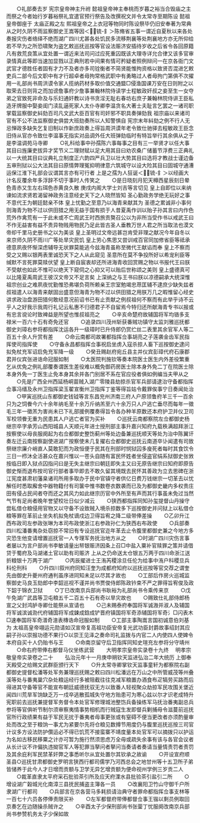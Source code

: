 <!-- { "loadSidebar": true } -->
　　○礼部奏去岁  宪宗皇帝神主升祔  懿祖皇帝神主奉桃而岁暮之裕当合毁庙之主而祭之今者始行岁暮裕祭礼宜遣官预行祭告及改撰祝文并令太常寺至期陈设  懿祖皇帝御座于  太庙正殿之左  熙祖皇帝之上衣冠等物同时陈设祭毕仍旧安奉著为常典从之时久阴不雨监察御史王嵩等因＜锍-釒＞陈脩省五事一谓近自夏秋以来各处奏报灾伤者络绎不绝而湖广四川尤甚各处饥民多流移荆襄等处荆襄地方亦无所仰给若不早为之所恐啸聚为盗乞敕巡抚巡按等官设法赈济安插待岁收之后省令各回原籍凡有救荒良策从宜处置一谓近来法司问过应死重囚既该大理寺详允合律又该多官审录情真此等即当速加显戮以正典刑若中间果有情可矜疑者照例辩问一在京各衙门文武官才德胜任者固有才力不及者亦多司铨衡者不简贤能惟拘资格以致贤否混进乞敕吏兵二部今后文职中有才行超卓者毋拘常格武职中有勇略过人者毋拘门第俱不次擢用一礼部尚书周洪谟令家人揽纳药材多取价值交通盬□侵渔国课万安在日则附之以取荣去日则背之而加谤詹事府少詹事兼翰林院侍读学士程敏政奸叔之妾至生一女夺弟之官致死非命及与乐妇通奸教以诗书贪淫无耻右春坊右庶子兼翰林院侍讲王臣私造牙牌服中娶妾闺门渎乱逼死家人太仆寺卿李温贪名大著士夫耻言乞罢之一诸司职掌载监察御史紏劾百司凡文武大臣百官有司奸邪不职具奏弹劾我  祖宗庙以来诸司官有不公不法监察御史俱尝大班劾奏所以人知警惧自  宪宗末年紏劾之例不行人无忌惮政多缺失乞复旧制以作新庶政奏上得旨周洪谟年老令致仕驰驿去程敏政王臣念旧侍从官亦令致仕李温事无指实对品调外任大班弹劾临时有特旨举行其余俱从之于是李温调苑马寺卿
　　○礼科给事中孙孺陈六事每事之目有三一举贤才以任大事其目曰旌廉吏拔异才奖节义二理财赋以足大用其目曰劝农桑广储蓄节浮费三正典礼以一大统其目曰议典礼立制度正六韵四严兵卫以壮大势其目曰选将才教战士谨边备五审刑狱以公大法其目曰原情弊理冤抑明律意六筑城守以设大险其目曰固城守通漕运保江淮下礼部会议谓其言亦有可行者  上是之孺为人狂诞＜锍-釒＞以经画大计名反覆余年多浮辞不切于事时人传笑之
　　○是日晓刻月犯天樽西星辰刻日晕色青赤又生左右珥色赤黄良久散  庚戌内阁大学士刘吉等言切见  皇上自即位以来纳谏如流求贤若渴留神政务注意经史天下之人晓然皆知  圣心勤政务学绝无玩好之事不意代王为朝廷懿亲不体  皇上忧勤之至意乃以海青来献其为  圣德之累诚非小事何则海青为物不过以供田猎之用无益于国有损于人昔夏禹作训以贻子孙其言曰内作色荒外作禽荒有一于此未或不亡周武王时西旅贡獒召公以为非所当受作书以戒武王曰不作无益害有益不贵异物贱用物民乃足此皆古圣人垂教万世人君之所当取法也漠文帝却千里马史册书之以为美谈  皇上圣明过文帝远甚岂肯受非理之献况今年自冬以来京师久阴不雨川广等处旱灾民饥  皇上劳心焦思又尝训戒百官同加修省臣等祗承德意夙夜怀惭深虑辅导无状罪莫能逃今兹海青虽称至微代王献谄而奉  皇上不察而受之又赐以银两表里诚恐天下之人从此窥见  圣意所在莫不争投所好以希宠利臣等缄默不言死罪莫赎伏望  皇上断自宸衷却还所进海青收回赏赐之物以书报代王曰朕不受献也如此不惟可以绝天下窥伺之心抑又可以贻后世称颂之美则  皇上盛德真可以比隆夏禹周武王彼汉文帝又不足言矣  上深纳之与王书曰朕以凉德嗣承大统深惟  祖宗创业之难夙夜忧勤惟恐弗堪负荷所赖亲王宗室勉竭忠荩匡辅不逮庶少缺失兹者叔祖遣人以海青来献固出盛意但海青为物不过以供田猎之用朕万几之暇惟留心经史讲求政治盘游田猎何敢经意况前诏书已有止贡献之例叔祖何不察而有此举乎诗不云乎人之好我示我周行礼记云私惠不归德君子不自留焉今特归还所献海青专书以报或有忠言谠论时致裨益是所望也惟叔祖亮之
　　○辛亥命楚府故辅国将军均铬多支禄米一百六十石有奇免还官
　　○追录四川茂州斩获番贼功镇守太监刘雅巡抚都御史刘璋右参将都指挥沈运各升一级璋时已升侍郎仍赏纻丝二表里其余官军人等二百五十余人升赏有差
　　○命云南都司故署都指挥佥事胡亮之子莲袭金齿军民指挥使司指挥使
　　○守备永昌都指挥佥事祝启坐虏入寇杀掠人畜下巡按御史逮问拟免杖充军诏启免充军降一级
　　○癸丑赐赵府宛丘县主并仪宾彭璋代府石康郡君并仪宾张进诰命冠服如制
　　○太医院判施钦等奏本院医士医生内外差役繁重乞从优免之例礼部覆奏谓医生差役难以概免御药房医士除本身外免二丁在院医士除本身外免一丁医生止免本身其余并各门别居不系在官应役者俱如例编当夫甲从之
　　○先是广西全州西延杨峒苗贼入湖广零陵县劫掠杀官军兵部请逮治守备都指挥佥事冯缙及永州卫指挥梁玉翟宣衡州卫指挥丁鉴等得旨姑令戴罪俟事宁日奏闻处治
　　○甲寅巡抚山东都御史钱钺等言东昌兖州济南三府人户原领鲁府羊三千一百余只为之饲餋今六十余年纳毛至十余万斤纳羔至六十余万只人户逃亡垂尽而每年一徵毛三年一徵羔为害尚未已下礼部援例覆奏得旨令各办种羊原数还本府护卫并仪卫司军校领餋无重为民患其人户逃亡者官为买补
　　○巡抚云南都察院左佥都御史杨继宗卒字承芳山西阳城县人天顺元年进士授刑部主事升嘉兴知府九载秩满超拜浙江按察使以母丧服阕起为右佥都御史整饬蓟州等处边备兼巡抚顺天等处为治中陈翼讦奏左迁云南按察副使进湖广按察使未几复擢右佥都御史巡抚云南道卒讣闻遣有司致祭继宗廉介峭直人莫敢犯而为政恒便于民其在刑部时悯狱囚多廋死者每时其食饮令三日一栉沐全活甚众在嘉兴惟以一苍头自随有富民怀姓者坐侵盗官绢系狱御史张敩按临日即入狱点囚指问曰是无失主继宗曰朝廷即失主又曰无原告继宗曰知府即原告御史惭而退布按司官行部者事毕即去不敢久留其境既去民怀其善政为立去思碑在浙江宪度甚肃初藩臬诸司所用多取办于民中官镇守者供亿日费万钱继宗一切革去以忧解任时悉取廨舍中器物籍付有司箧中惟书数卷衣数袭而已及为都御史畿内多权贵庄田有侵占民间者夺而还之其风力如此继宗历官中外所至有声而其行事虽未免过当然气节有足尚者晚年誉望校壮日似少减云
　　○狭西都指挥同知孙玺提督山丹操守尝私借仓粮侵用官物又以守备不设致贼入境杀掠数多下巡按御史并问狱上以私借仓粮等罪在革前止坐失机拟免杖谪戍边卫得旨宥之降二级带俸差操
　　○乙卯升江西布政司左参政张琳为本司布政使浙江右参政孙仁为狭西右布政使
　　○兵部奏四川松潘番夷杂处窃掠不常旧有专设巡抚官迩年革去止令腹里都御史兼之今地方多灾恐生他变请增置巡抚官一人专理军务抚治地方从之
　　○时湖广四川灾伤言事者屡以为言户部尚书李敏请量出帑银赈济因条上召□中盐入粟补官赎罪之策并请借贷于蜀府及马湖诸土官以助有司赈济  上从之仍命送太仓银五万两于四川命浙江送折粮银十万两于湖广
　　○丙辰擢进士王洧芮稷涂旦任伦为给事中洧户科稷旦兵科伦刑科
　　○升四川叙州府同知汪奎为成都府知府以巡抚巡按等官交荐之谓奎先由御史升夔州府通判虽序进同知未足以尽其才故也
　　○工部后作房火巡城监察御史马良玉劾郎中李韶巡视不谨并尚书贾俊侍郎陈政钤束不严之罪得旨宥俊及政下韶于锦衣卫狱
　　○丁巳改南京兵部尚书耿裕为礼部尚书令乘传来京
　　○戊午免湖广武昌等卫屯粮五千二百五十石有奇以旱灾故也
　　○赐致仕礼部侍郎杨宣之父封鸿胪寺卿仕能祭从宣请也
　　○己未赐泰府奉国将军诚溵并淑人及辅国将军诚滨诚泐代府辅国将军成鋉成鋡成铲晋府镇国将军奇添辅国将军奇氵□闪表木□速奉国将军奇潽奇澺表槫诰命冠服如制
　　○工部主事陶嵩言国初诚意伯刘基为  太祖高皇帝翊运元勋请如汉宣帝复高祖功臣安帝复光武功臣封爵故事绍封其应嗣子孙以崇报功德不果行○以崇王见泽之奏命司礼监拨与内官二人内使四人使婢令本府自买十人仍贻书与王
　　○命南京留守后卫指挥同知史瑄充左参将分守靖州
　　○命右府带俸右都督马仪坐练武营
　　大明孝宗皇帝实录卷十九终
　明孝宗敬皇帝实录卷之二十
　　弘治元年十一月庚申朔钦天监进弘治二年大统历  上御奉天殿受之给赐文武群臣颁行天下
　　○升太常寺卿掌钦天监事童轩为都察院右副都御史提督松潘等处军务兼理巡抚赐之敕曰四川松潘远在万山之中所管威茂等州叠溪等处与番夷巢穴杂处粮运经行多被阻截往往克减军粮置办酒食布疋犒劳买路而后得进其守备等官不能宣布朝廷威德抚驭无方以致番人轻视聚众劫掠军民攻围关堡近闻四川荒旱军饷缺乏万一戍卒逃散孤城失守地方贻患可为寒心兹以尔才识老成特升宪职前去巡抚兼提督军务督令本处官军修理城池整饬兵备操练军马抚治番夷副总兵参将等官俱听节制尔须审察夷情事势相机而行贼寇生发即督兵剿捕毋令滋蔓前巡抚官所行政绩果有益于军民无扰于番夷者毋事更张或有窒碍不便当更改者亦须酌量审处而改之至于粮饷一事尤为紧要尔先将仓粮见数撙节用度仍与腹里巡抚巡按三司官计议多方设法防护儹运必不得已饥荒不接蛮寨不靖度量本处官军可以摘拨只以护运为名如古移民移粟之计亦可暂为施行然须思虑万全毋或疏失余事有该与各官会议者从长计议不许偏执违拗官军人等犯罪当拏问者拏问当奏请者奏请当量情责罚者责罚及其余庇利军民禁革奸弊之事悉听尔从宜处置尔其钦承之故谕
　　○开设宣府顺圣县○巡抚甘肃都御史罗明言狭西行都司儒学乃河西总会之地甘州等十五卫所子弟皆储养于此今人才日增而贡额与卫学无异乞增贡额为便命视州学例三岁贡二人
　　○裁革直隶太平府采石批验茶引所及应天府溧水县批验茶引盐引二所
　　○增设湖广榖城光化南漳三县抚民捕盗主簿各一员
　　○改襄阳卫竹山守御千户所隶湖广行都司
　　○兵部言在京各营马多耗损请治典守者罪命都指挥佥事支林等一百七十六员各停俸责限买补
　　○左军都督府带俸都督佥事王锴以剩员例取回京奏乞在边随操杀贼许之
　　○辛酉太子少保刑部尚书张蓥丁忧服阕改南京兵部尚书参赞机务太子少保如故
